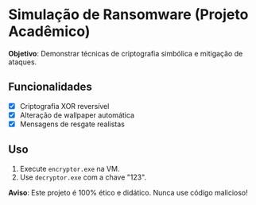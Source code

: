 # Simulação de Ransomware (Projeto Acadêmico)  
**Objetivo**: Demonstrar técnicas de criptografia simbólica e mitigação de ataques.  

## Funcionalidades  
- [x] Criptografia XOR reversível  
- [x] Alteração de wallpaper automática  
- [x] Mensagens de resgate realistas  

## Uso  
1. Execute `encryptor.exe` na VM.  
2. Use `decryptor.exe` com a chave "123".  

**Aviso**: Este projeto é 100% ético e didático. Nunca use código malicioso!
